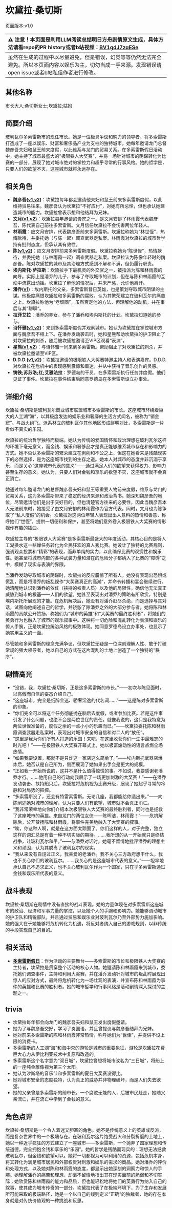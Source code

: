 # 坎黛拉·桑切斯
页面版本:v1.0
 

| :warning: 注意！本页面是利用LLM阅读总结明日方舟剧情原文生成，具体方法请看repo的PR history或者b站视频：[BV1gdJ7zqESe](https://www.bilibili.com/video/BV1gdJ7zqESe/)         |
|:----------------------------|
| 虽然在生成的过程中以尽量避免，但是错误，幻觉等等仍然无法完全避免。所以本页面内容以娱乐为主，切勿当成一手来源。发现错误请open issue或者b站私信作者进行修改。|



## 其他名称
市长大人;桑切斯女士;坎黛拉;姑妈
## 简要介绍
玻利瓦尔多索雷斯市的现任市长。她是一位极具争议和魄力的领导者，将多索雷斯打造成了一座以娱乐、财富和奢侈品产业为支柱的独特城市。她每年邀请龙门总督魏彦吾夫妇和鼠王前来度假，以此维系与龙门的贸易关系。在多索雷斯假日活动中，她主持了城市最盛大的“极限铁人大奖赛”，并将一场针对城市的阴谋转化为比赛的一部分，展现了她对城市绝对的掌控力和超乎寻常的行事风格。她的哲学是，只要人们的欲望不灭，这座城市就将永远存在。
## 相关角色
-   **魏彦吾([v1](extended_char_wei_yan_wu.md),[v2](../char_v3/extended_char_wei_yan_wu.md))**：坎黛拉每年都会邀请他夫妇和鼠王前来多索雷斯度假，以此维持贸易往来。魏彦吾认为坎黛拉“不好应付”，对她有所忌惮，但也承认她建造城市的能力。坎黛拉曾表示想和他结拜为兄妹。
-   **文月([v1](extended_char_wen_yue.md),[v2](../char_v3/extended_char_wen_yue.md))**：坎黛拉每年邀请的贵宾之一。是文月安排了林雨霞代表魏彦吾，陈代表自己前往多索雷斯。文月信任坎黛拉不会伤害两位年轻人。
-   **林雨霞**：应文月安排，代表魏彦吾前来多索雷斯。坎黛拉称她为“林世侄”，热情款待，并委托她（与陈一起）调查武器走私案。林雨霞对坎黛拉的城市哲学持有批判态度，但承认其有效性。
-   **陈([v1](char_010_chen.md),[v2](../char_v3/char_010_chen.md))**：应文月安排前来多索雷斯度假。坎黛拉称她为“陈世侄”，热情款待，并委托她（与林雨霞一起）调查武器走私案。坎黛拉认为陈像年轻时的魏彦吾。陈对坎黛拉的城市及其治理方式感到不解和不满，但仍履行职责。
-   **埃内斯托·萨拉斯**：坎黛拉手下最机灵的外交官之一，被指派为陈和林雨霞的向导。实际上是潘乔的儿子，参与了夺取城市的计划，但在与陈和林雨霞的互动中流露出动摇。坎黛拉了解他的情况后，并未严惩，允许他离开。
-   **潘乔([v1](extended_char_pan_qiao.md))**：埃内斯托的父亲，多索雷斯昔日英雄，也是策划夺取城市阴谋的主谋。他极度痛恨坎黛拉和多索雷斯的腐败，认为其繁荣建立在玻利瓦尔的痛苦之上。坎黛拉称他为“老顽固”，虽然否定他的方法，但理解他的动机，并在事后与其“聊聊”。
-   **拉菲艾拉**：潘乔的养女，参与了潘乔和埃内斯托的计划。坎黛拉知道她的参与。
-   **诗怀雅([v1](char_308_swire.md),[v2](../char_v3/char_308_swire.md))**：来到多索雷斯度假并观察城市。她认为坎黛拉在掌控城市方面与魏彦吾不相上下。在潘乔发动袭击时，她和星熊帮助坎黛拉的护卫阻止了对坎黛拉的刺杀，随后被坎黛拉邀请至VIP区观看“表演”。
-   **星熊([v1](char_136_hsguma.md),[v2](../char_v3/char_136_hsguma.md))**：与诗怀雅一同来到多索雷斯。帮助阻止了对坎黛拉的刺杀，并被坎黛拉邀请至VIP区。
-   **D.D.D.([v1](extended_char_D.D.D..md),[v2](../char_v3/extended_char_D.D.D..md))**：坎黛拉邀请的极限铁人大奖赛特邀主持人和表演嘉宾。D.D.D.对坎黛拉在危机中的表现感到震惊和着迷，并从中获得了音乐创作的灵感。
-   **铸铁;苏苏洛;红;艾雅法拉**：罗德岛的干员，在多索雷斯执行任务并度假。他们见证了事件。坎黛拉在事件结束后同意罗德岛在多索雷斯设立办事处。
## 详细介绍
坎黛拉·桑切斯是玻利瓦尔商业城市联盟城市多索雷斯的市长。这座城市环绕着巨大的人工湖“海”，以其极度发达的娱乐业和奢靡的生活方式闻名，被称为“销金窟”。与战火纷飞、派系林立的玻利瓦尔其他地区形成鲜明对比，多索雷斯是一片看似不真实的乐园。

坎黛拉的统治哲学独特而极端。她认为传统的爱国情怀和政治理想在玻利瓦尔这样的环境下毫无意义，而金钱、娱乐和奢侈品才是真正能够维系城市存在和影响力的方式。她不否认多索雷斯的繁荣建立在剥削和不公之上，但这在她看来是残酷现实下的必然选择，是为这座城市找到的生存之道。她本人对城市的态度并非沉湎于享乐，而是关心“这座城市代表的意义”——通过满足人们的欲望来获得权力、影响力甚至生存的意义。她认为，只要人们对金钱和享乐的欲望不灭，这座城市就不会真正消亡。

她通过每年邀请龙门的总督魏彦吾夫妇和鼠王等重要人物前来度假，维系与龙门的贸易关系，这为多索雷斯带来了稳定的经济来源和政治背书。她深知魏彦吾的地位，尽管邀请他们是出于交好目的，但也清楚官方往来的必要性，因此当魏彦吾本人无法前来时，她接受了由文月安排的林雨霞作为官方代表。同时，文月也为陈争取了“私人度假”的机会。坎黛拉对这两位年轻人表现出出人意料的热情和善意，称呼她们“世侄”，提供一切便利和保护，甚至将她们意外卷入极限铁人大奖赛的情形视作有趣的插曲。

坎黛拉主导的“极限铁人大奖赛”是多索雷斯最盛大的年度活动，其核心目的是将人工湖换水这一枯燥任务转化为全民狂欢的真人秀比赛。她设计了独特的比赛规则，强调观众投票和“精彩”的表现，而非单纯的实力，以此确保比赛的观赏性和娱乐性。她甚至将城市内部的各种武装力量和潜在的危险分子都纳入了比赛的“障碍”之中，模糊了现实与表演的界限。

当潘乔发动夺取城市的阴谋时，坎黛拉的反应震惊了所有人。她没有表现出恐惧或慌乱，而是将潘乔的叛乱视作“大奖赛真正的高潮”，并命令转播和宴会继续进行。她清醒地认识到潘乔的依仗（挟持的权贵人质）以及他的局限性，确信他无法真正威胁到城市的根基——人们的欲望。她甚至表现出对潘乔的策略有所欣赏，特别是埃内斯托所展现的才能。在危机解决后，她没有对潘乔赶尽杀绝，而是选择与其对话，试图向他阐述自己的哲学，并饶恕了除潘乔之外的大部分参与者。她将陈和林雨霞的贡献公开赞扬，称她们为“城市的英雄”和“大奖赛的最终胜利者”，将她们的英勇行为也融入了城市的娱乐叙事中。这种将一切危险和混乱转化为表演和娱乐的惊人手腕，正是坎黛拉统治风格的极致体现。她同意罗德岛设立办事处，也显示了她实用主义的一面。

尽管她和多索雷斯的理念充满争议，但坎黛拉无疑是一位深刻理解人性、敢于打破常规的强大领导者，她以自己的方式在这片混乱的土地上创造了一个独特的“秩序”。
## 剧情高光
*   “没错，我，坎黛拉·桑切斯，正是这多索雷斯的市长。”——初次与陈见面时，以高傲而自信的姿态介绍自己。
*   “这座城市，完全是纸醉金迷、骄奢淫逸的代名词......”——这是陈对多索雷斯的印象。
*   “你们完全可以将这个任务彻底抛在脑后去度假，或者参加比赛。若是这件事引发了什么问题，也绝不会是两位世侄的责任。就像我说的，这只是我特意为两位世侄准备的，度假之余的一点小小的乐趣而已。”——坎黛拉委托陈和林雨霞调查武器走私案时，表现出对城市安全的自信和对二人的“放任”。
*   “这里是我为你们所有人打造的乐园！来吧，在这里收获你们一生中最难忘的时光吧！”——在极限铁人大奖赛开幕式上，她以极富煽动性的语言点燃全场热情。
*   “如果我要设置，那就不是只炸这一家店这么简单了。”——埃内斯托武器店爆炸后，她否认是自己所为，侧面展现了她如果出手会是更大的规模。
*   “正如我一开始所说的，这并不是什么值得惊慌的事。不如说，我要感谢老潘乔才行。......他用自己的行动向我展示了一场更加刺激的大奖赛！”——在潘乔发动袭击、挟持船只后，坎黛拉将危机视为比赛升级，展现了她超乎寻常的冷静和对局势的把控。
*   “多索雷斯没了，还会有特雷索雷斯。无论几座，我都能给你造出来。”——向陈阐述她对城市的理解，认为只要人们有欲望，城市就不会真正消亡。
*   “我非常荣幸地向你们介绍本次极限铁人大奖赛的最终胜利者，同时也是拯救了这座城市的英雄。来自龙门的两位女侠——陈晖洁，林雨霞！”——危机解除后，公开赞扬陈和林雨霞，将事件完美地融入了大奖赛的叙事。
*   “唉，你这种人啊，就是在这方面太顽固了。你们这样的人，对于完整，独立这样的词汇总是有着一种不切实际的期待。......我所想的从一开始就只是终结战争，让玻利瓦尔和平。”——与潘乔对话时，她毫不留情地批评潘乔的理想主义和顽固，认为其脱离了玻利瓦尔的现实。
*   “我从来没有自诩过正义，我亲爱的老潘乔。我不关心三方政府想干什么，我也不关心你们的玻利瓦尔。......我关心的是这座城市代表的意义。”——坦率地承认自己不追求正义，也不关心玻利瓦尔作为一个国家，只在乎多索雷斯通过金钱和娱乐所代表的意义。
## 战斗表现
坎黛拉·桑切斯在剧情中没有直接的战斗表现。她的力量体现在对多索雷斯这座城市的政治、经济和军事力量的掌控，以及她个人的手腕和影响力。她能够调动城市的护卫队和精锐部队，并且通过贸易和娱乐业对玻利瓦尔乃至外部势力施加影响。她的强大在于她能够将危机转化为机遇，将反对者纳入自己的游戏规则，以非传统的手段实现自己的目的。
## 相关活动
-   **[多索雷斯假日](../stories/act12side.md)**：作为活动的主要舞台——多索雷斯的市长和极限铁人大奖赛的主持者，坎黛拉是贯穿整个活动的核心人物。她邀请陈和林雨霞来到城市，委托她们调查事件，主持和利用大奖赛，并在潘乔发动针对城市的叛乱时展现出惊人的应对方式，最终将危机转化为一场壮观的表演，并宣布陈和林雨霞为事件的英雄和比赛的胜利者。她的城市哲学和行事风格是活动剧情深入探讨的主题之一。
## trivia
*   坎黛拉每年都会向龙门的魏彦吾夫妇和鼠王发出度假邀请。
*   她为了与魏彦吾交好，学习了炎国语，并且曾提议与魏彦吾结拜为兄妹。
*   她对前来多索雷斯的陈和林雨霞非常热情，称呼她们为“世侄”，并提供不设上限的消费卡。
*   多索雷斯的人工湖“海”和海中央的游轮是城市的重要象征，游轮是坎黛拉花费巨大心力从伊比利亚技术中复原和改造的。
*   多索雷斯这个名字意为“双日城”，坎黛拉曾想将城市改名为“三日城”，将船上的一座纯金雕像视为第三个太阳。
*   她认为汐斯塔的音乐节和多索雷斯的夏日大奖赛没得比。
*   她对城市安全的态度独特，认为真正的威胁并非物理破坏，而是人们失去欲望。
*   她的父亲曾是多索雷斯的前市长，一个腐败无能的人，后被市民赶走，她随父亲流亡，并在流亡中学到了金钱的意义。
## 角色点评
坎黛拉·桑切斯是一个令人着迷又胆寒的角色。她不是传统意义上的英雄或反派，而是复杂世界中的一个极端存在。在玻利瓦尔这片饱受战火和分裂折磨的土地上，她以一种近乎疯狂的方式建立了一座城市——多索雷斯，一个抛弃了国家理想和传统道德，完全拥抱金钱和享乐的“乐园”。她的哲学是残酷而现实的：理想无法拯救玻利瓦尔，但金钱和欲望可以。她将一切都视为可以利用的资源，包括危机本身，将其转化为满足城市居民和外部权贵对刺激和娱乐的需求的商品。她对潘乔的评价和处理方式，以及她对陈和林雨霞的态度，都显示出她深刻的洞察力和惊人的手腕。她理解潘乔的痛苦和理想，却毫不留情地指出其在现实面前的脆弱和不切实际；她欣赏陈和林雨霞的能力和品质，但也能轻松地将她们的英勇行为纳入自己的叙事，使其成为城市传奇的一部分。坎黛拉代表了在极端环境下，为了生存和发展所可能采取的极端路径，她是一个以自己的规则定义“正确”的独裁者，她的存在本身就是对传统价值观的一种挑战和反思。
